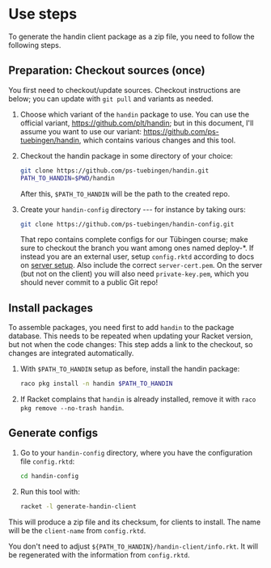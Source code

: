 # Use steps

To generate the handin client package as a zip file, you need to follow the following steps.

## Preparation: Checkout sources (once)

You first need to checkout/update sources. Checkout instructions are below; you
can update with `git pull` and variants as needed.

1.  Choose which variant of the `handin` package to use. You can use the
    official variant, https://github.com/plt/handin; but in this document, I'll
    assume you want to use our variant: https://github.com/ps-tuebingen/handin,
    which contains various changes and this tool.

2.  Checkout the handin package in some directory of your choice:

    ```sh
    git clone https://github.com/ps-tuebingen/handin.git
    PATH_TO_HANDIN=$PWD/handin
    ```

    After this, `$PATH_TO_HANDIN` will be the path to the created repo.

3.  Create your `handin-config` directory --- for instance by taking ours:

    ```sh
    git clone https://github.com/ps-tuebingen/handin-config.git
    ```

    That repo contains complete configs for our Tübingen course; make sure to checkout the branch you want
    among ones named deploy-*.
    If instead you are an external user, setup `config.rktd` according to docs on [server setup][1]. Also include
    the correct `server-cert.pem`. On the server (but not on the client) you will also need `private-key.pem`, which
    you should never commit to a public Git repo!

## Install packages

To assemble packages, you need first to add `handin` to the package database.
This needs to be repeated when updating your Racket version, but not when the code changes:
This step adds a link to the checkout, so changes are integrated automatically.

1.  With `$PATH_TO_HANDIN` setup as before, install the handin package:
    ```sh
    raco pkg install -n handin $PATH_TO_HANDIN
    ```

2. If Racket complains that `handin` is already installed, remove it with `raco
   pkg remove --no-trash handin`.

## Generate configs

1.  Go to your `handin-config` directory, where you have the configuration file `config.rktd`:

    ```sh
    cd handin-config
    ```

2.  Run this tool with:
    ```sh
    racket -l generate-handin-client
    ```

This will produce a zip file and its checksum, for clients to install. The name
will be the `client-name` from `config.rktd`.

You don't need to adjust `${PATH_TO_HANDIN}/handin-client/info.rkt`. It will be
regenerated with the information from `config.rktd`.

[1]: http://pkg-build.racket-lang.org/doc/handin-server/server-setup.html
